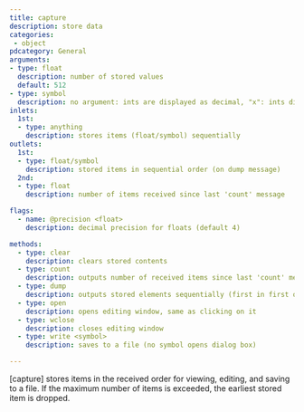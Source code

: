 ```yaml
---
title: capture
description: store data
categories:
 - object
pdcategory: General
arguments:
- type: float
  description: number of stored values
  default: 512
- type: symbol
  description: no argument: ints are displayed as decimal, "x": ints displayed as hex, "m": ints < 128 are decimal / larger are hex, "a": only symbols are displayed
inlets:
  1st:
  - type: anything
    description: stores items (float/symbol) sequentially
outlets:
  1st:
  - type: float/symbol
    description: stored items in sequential order (on dump message)
  2nd:
  - type: float
    description: number of items received since last 'count' message

flags:
  - name: @precision <float>
    description: decimal precision for floats (default 4)

methods:
  - type: clear
    description: clears stored contents
  - type: count
    description: outputs number of received items since last 'count' message
  - type: dump
    description: outputs stored elements sequentially (first in first out)
  - type: open
    description: opens editing window, same as clicking on it
  - type: wclose
    description: closes editing window
  - type: write <symbol>
    description: saves to a file (no symbol opens dialog box)

---
```


[capture] stores items in the received order for viewing, editing, and saving to a file. If the maximum number of items is exceeded, the earliest stored item is dropped.

